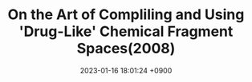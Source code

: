 ---
title:  "On the Art of Compliling and Using 'Drug-Like' Chemical Fragment Spaces(2008)"
classes: wide
excerpt: "Paper review about synthon based dataset"
date:   2023-01-16 18:01:24 +0900
categories: 
  - SmallMolecule
tags:
  - Dataset
  - Synthesizability
mathjax: true
---